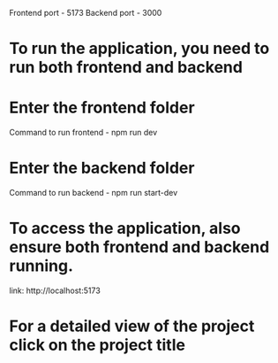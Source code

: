 Frontend port - 5173
Backend port - 3000

# To run the application, you need to run both frontend and backend 
# Enter the frontend folder
Command to run frontend - npm run dev
# Enter the backend folder
Command to run backend - npm run start-dev

# To access the application, also ensure both frontend and backend running.
link: http://localhost:5173

# For a detailed view of the project click on the project title 
